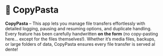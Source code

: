 # 🍝 CopyPasta

**CopyPasta** – This app lets you manage file transfers effortlessly with detailed logging, pausing and resuming options, and duplicate handling. Every feature has been carefully handwritten **on the form** (no copy-pasting here... except for the files themselves!). Whether it’s media files, backups, or large folders of data, CopyPasta ensures every file transfer is served al dente!
